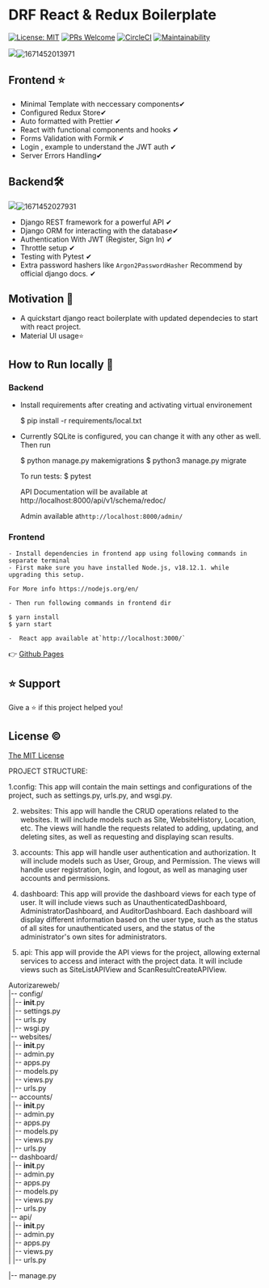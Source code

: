 <h1 align="left">DRF React & Redux Boilerplate</h1>

[![License: MIT](https://img.shields.io/badge/License-MIT-blue.svg)](https://opensource.org/licenses/MIT)
[![PRs Welcome](https://img.shields.io/badge/PRs-welcome-brightgreen.svg?style=flat-square)](http://makeapullrequest.com)
[![CircleCI](https://dl.circleci.com/status-badge/img/gh/faisalnazik/Django-React-Redux-Boilerplate/tree/main.svg?style=svg)](https://dl.circleci.com/status-badge/redirect/gh/faisalnazik/Django-React-Redux-Boilerplate/tree/main)
[![Maintainability](https://api.codeclimate.com/v1/badges/1dc1d840640dad52e38f/maintainability)](https://codeclimate.com/github/faisalnazik/Django-REST-Framework-React-BoilerPlate/maintainability)

![](image/README/1650208713974.png)![1671452013971](image/README/1671452013971.png)

## Frontend ⭐

- Minimal Template with neccessary components✔
- Configured Redux Store✔
- Auto formatted with Prettier ✔
- React with functional components and hooks ✔
- Forms Validation with Formik ✔
- Login , example to understand the JWT auth ✔
- Server Errors Handling✔

## Backend🛠

![](image/README/1650278750325.png)![1671452027931](image/README/1671452027931.png)

- Django REST framework for a powerful API ✔
- Django ORM for interacting with the database✔
- Authentication With JWT (Register, Sign In) ✔
- Throttle setup ✔
- Testing with Pytest ✔
- Extra password hashers like `Argon2PasswordHasher` Recommend by official django docs. ✔

## Motivation 🎯

- A quickstart django react boilerplate with updated dependecies to start with react project.
- Material UI usage⭐

## How to Run locally 🚀

### Backend

- Install requirements after creating and activating virtual environement

    $ pip install -r requirements/local.txt

- Currently SQLite is configured, you can change it with any other as well. Then run

    $ python manage.py makemigrations
        $ python3 manage.py migrate

    To run tests:
        $ pytest

    API Documentation will be available at http://localhost:8000/api/v1/schema/redoc/

    Admin available at`http://localhost:8000/admin/`

### Frontend

    - Install dependencies in frontend app using following commands in separate terminal
    - First make sure you have installed Node.js, v18.12.1. while upgrading this setup.

    For More info https://nodejs.org/en/

    - Then run following commands in frontend dir

    $ yarn install
    $ yarn start

    -  React app available at`http://localhost:3000/`

👉 [Github Pages](https://faisalnazik.github.io/Django-REST-Framework-React-BoilerPlate/)

## ⭐️ Support

Give a ⭐️ if this project helped you!

## License ©

[The MIT License](LICENSE)


PROJECT STRUCTURE:

1.config: This app will contain the main settings and configurations of the project, such as settings.py, urls.py, and wsgi.py.

2. websites: This app will handle the CRUD operations related to the websites. It will include models such as Site, WebsiteHistory, Location, etc. The views will handle the requests related to adding, updating, and deleting sites, as well as requesting and displaying scan results.

3. accounts: This app will handle user authentication and authorization. It will include models such as User, Group, and Permission. The views will handle user registration, login, and logout, as well as managing user accounts and permissions.

4. dashboard: This app will provide the dashboard views for each type of user. It will include views such as UnauthenticatedDashboard, AdministratorDashboard, and AuditorDashboard. Each dashboard will display different information based on the user type, such as the status of all sites for unauthenticated users, and the status of the administrator's own sites for administrators.

5. api: This app will provide the API views for the project, allowing external services to access and interact with the project data. It will include views such as SiteListAPIView and ScanResultCreateAPIView.


Autorizareweb/  
|-- config/  
|   |-- __init__.py  
|   |-- settings.py  
|   |-- urls.py  
|   |-- wsgi.py  
|-- websites/  
|   |-- __init__.py  
|   |-- admin.py  
|   |-- apps.py  
|   |-- models.py  
|   |-- views.py  
|   |-- urls.py  
|-- accounts/  
|   |-- __init__.py  
|   |-- admin.py  
|   |-- apps.py  
|   |-- models.py  
|   |-- views.py  
|   |-- urls.py  
|-- dashboard/  
|   |-- __init__.py  
|   |-- admin.py  
|   |-- apps.py  
|   |-- models.py  
|   |-- views.py  
|   |-- urls.py  
|-- api/  
|   |-- __init__.py  
|   |-- admin.py  
|   |-- apps.py  
|   |-- views.py  
|   |-- urls.py  
  
|-- manage.py  
  
